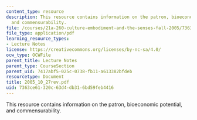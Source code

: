 ```yaml
---
content_type: resource
description: This resource contains information on the patron, bioeconomic potential,
  and commensurability.
file: /courses/21a-260-culture-embodiment-and-the-senses-fall-2005/7363ce61320c63d4db316bd59feb4416_2005_10_27rev.pdf
file_type: application/pdf
learning_resource_types:
- Lecture Notes
license: https://creativecommons.org/licenses/by-nc-sa/4.0/
ocw_type: OCWFile
parent_title: Lecture Notes
parent_type: CourseSection
parent_uid: 7417abf5-025c-0738-fb11-a613382bfdeb
resourcetype: Document
title: 2005_10_27rev.pdf
uid: 7363ce61-320c-63d4-db31-6bd59feb4416
---
```

This resource contains information on the patron, bioeconomic potential, and commensurability.